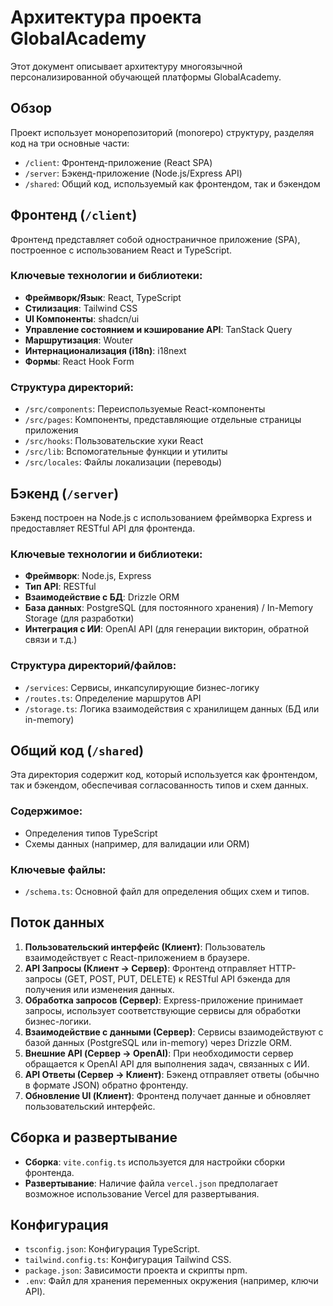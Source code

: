 # Архитектура проекта GlobalAcademy

Этот документ описывает архитектуру многоязычной персонализированной обучающей платформы GlobalAcademy.

## Обзор

Проект использует монорепозиторий (monorepo) структуру, разделяя код на три основные части:

-   `/client`: Фронтенд-приложение (React SPA)
-   `/server`: Бэкенд-приложение (Node.js/Express API)
-   `/shared`: Общий код, используемый как фронтендом, так и бэкендом

## Фронтенд (`/client`)

Фронтенд представляет собой одностраничное приложение (SPA), построенное с использованием React и TypeScript.

### Ключевые технологии и библиотеки:

-   **Фреймворк/Язык**: React, TypeScript
-   **Стилизация**: Tailwind CSS
-   **UI Компоненты**: shadcn/ui
-   **Управление состоянием и кэширование API**: TanStack Query
-   **Маршрутизация**: Wouter
-   **Интернационализация (i18n)**: i18next
-   **Формы**: React Hook Form

### Структура директорий:

-   `/src/components`: Переиспользуемые React-компоненты
-   `/src/pages`: Компоненты, представляющие отдельные страницы приложения
-   `/src/hooks`: Пользовательские хуки React
-   `/src/lib`: Вспомогательные функции и утилиты
-   `/src/locales`: Файлы локализации (переводы)

## Бэкенд (`/server`)

Бэкенд построен на Node.js с использованием фреймворка Express и предоставляет RESTful API для фронтенда.

### Ключевые технологии и библиотеки:

-   **Фреймворк**: Node.js, Express
-   **Тип API**: RESTful
-   **Взаимодействие с БД**: Drizzle ORM
-   **База данных**: PostgreSQL (для постоянного хранения) / In-Memory Storage (для разработки)
-   **Интеграция с ИИ**: OpenAI API (для генерации викторин, обратной связи и т.д.)

### Структура директорий/файлов:

-   `/services`: Сервисы, инкапсулирующие бизнес-логику
-   `/routes.ts`: Определение маршрутов API
-   `/storage.ts`: Логика взаимодействия с хранилищем данных (БД или in-memory)

## Общий код (`/shared`)

Эта директория содержит код, который используется как фронтендом, так и бэкендом, обеспечивая согласованность типов и схем данных.

### Содержимое:

-   Определения типов TypeScript
-   Схемы данных (например, для валидации или ORM)

### Ключевые файлы:

-   `/schema.ts`: Основной файл для определения общих схем и типов.

## Поток данных

1.  **Пользовательский интерфейс (Клиент)**: Пользователь взаимодействует с React-приложением в браузере.
2.  **API Запросы (Клиент -> Сервер)**: Фронтенд отправляет HTTP-запросы (GET, POST, PUT, DELETE) к RESTful API бэкенда для получения или изменения данных.
3.  **Обработка запросов (Сервер)**: Express-приложение принимает запросы, использует соответствующие сервисы для обработки бизнес-логики.
4.  **Взаимодействие с данными (Сервер)**: Сервисы взаимодействуют с базой данных (PostgreSQL или in-memory) через Drizzle ORM.
5.  **Внешние API (Сервер -> OpenAI)**: При необходимости сервер обращается к OpenAI API для выполнения задач, связанных с ИИ.
6.  **API Ответы (Сервер -> Клиент)**: Бэкенд отправляет ответы (обычно в формате JSON) обратно фронтенду.
7.  **Обновление UI (Клиент)**: Фронтенд получает данные и обновляет пользовательский интерфейс.

## Сборка и развертывание

-   **Сборка**: `vite.config.ts` используется для настройки сборки фронтенда.
-   **Развертывание**: Наличие файла `vercel.json` предполагает возможное использование Vercel для развертывания.

## Конфигурация

-   `tsconfig.json`: Конфигурация TypeScript.
-   `tailwind.config.ts`: Конфигурация Tailwind CSS.
-   `package.json`: Зависимости проекта и скрипты npm.
-   `.env`: Файл для хранения переменных окружения (например, ключи API). 